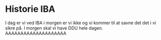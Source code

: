 # Historie IBA
I dag er vi ved IBA
i morgen er vi ikke
og vi kommer til at savne det
det i vi sikre på.
I morgen skal vi have DDU hele dagen.
AAAAAAAAAAAAAAAAAAAA